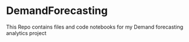 # DemandForecasting
This Repo contains files and code notebooks for my Demand forecasting analytics project
